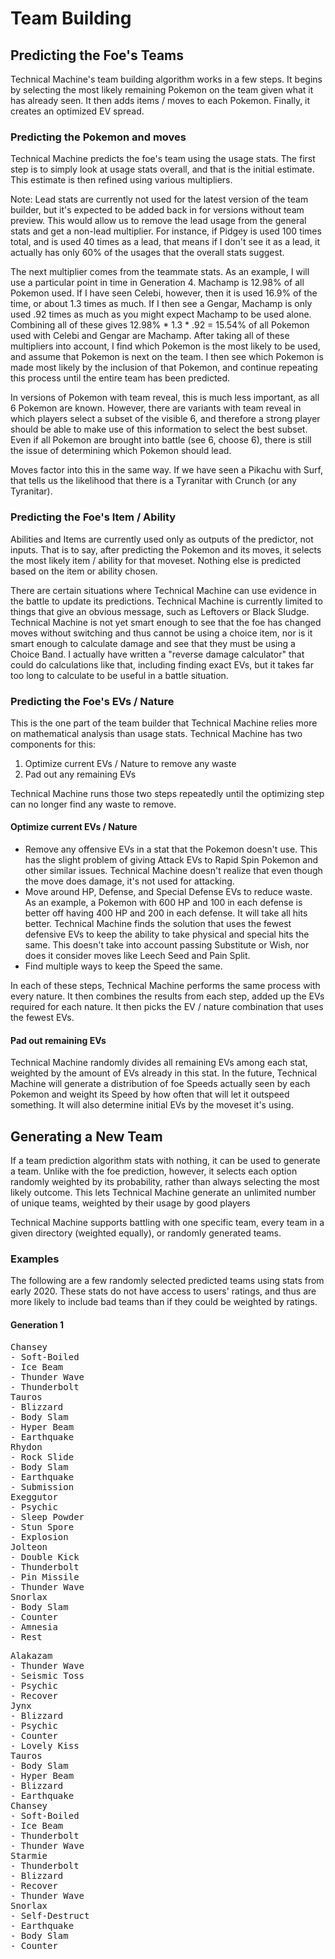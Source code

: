 # Team Building

## Predicting the Foe's Teams

Technical Machine's team building algorithm works in a few steps. It begins by selecting the most likely remaining Pokemon on the team given what it has already seen. It then adds items / moves to each Pokemon. Finally, it creates an optimized EV spread.

### Predicting the Pokemon and moves

Technical Machine predicts the foe's team using the usage stats. The first step is to simply look at usage stats overall, and that is the initial estimate. This estimate is then refined using various multipliers.

Note: Lead stats are currently not used for the latest version of the team builder, but it's expected to be added back in for versions without team preview. This would allow us to remove the lead usage from the general stats and get a non-lead multiplier. For instance, if Pidgey is used 100 times total, and is used 40 times as a lead, that means if I don't see it as a lead, it actually has only 60% of the usages that the overall stats suggest.

The next multiplier comes from the teammate stats. As an example, I will use a particular point in time in Generation 4. Machamp is 12.98% of all Pokemon used. If I have seen Celebi, however, then it is used 16.9% of the time, or about 1.3 times as much. If I then see a Gengar, Machamp is only used .92 times as much as you might expect Machamp to be used alone. Combining all of these gives 12.98% * 1.3 * .92 = 15.54% of all Pokemon used with Celebi and Gengar are Machamp. After taking all of these multipliers into account, I find which Pokemon is the most likely to be used, and assume that Pokemon is next on the team. I then see which Pokemon is made most likely by the inclusion of that Pokemon, and continue repeating this process until the entire team has been predicted.

In versions of Pokemon with team reveal, this is much less important, as all 6 Pokemon are known. However, there are variants with team reveal in which players select a subset of the visible 6, and therefore a strong player should be able to make use of this information to select the best subset. Even if all Pokemon are brought into battle (see 6, choose 6), there is still the issue of determining which Pokemon should lead.

Moves factor into this in the same way. If we have seen a Pikachu with Surf, that tells us the likelihood that there is a Tyranitar with Crunch (or any Tyranitar).

### Predicting the Foe's Item / Ability

Abilities and Items are currently used only as outputs of the predictor, not inputs. That is to say, after predicting the Pokemon and its moves, it selects the most likely item / ability for that moveset. Nothing else is predicted based on the item or ability chosen.

There are certain situations where Technical Machine can use evidence in the battle to update its predictions. Technical Machine is currently limited to things that give an obvious message, such as Leftovers or Black Sludge. Technical Machine is not yet smart enough to see that the foe has changed moves without switching and thus cannot be using a choice item, nor is it smart enough to calculate damage and see that they must be using a Choice Band. I actually have written a "reverse damage calculator" that could do calculations like that, including finding exact EVs, but it takes far too long to calculate to be useful in a battle situation.

### Predicting the Foe's EVs / Nature

This is the one part of the team builder that Technical Machine relies more on mathematical analysis than usage stats. Technical Machine has two components for this:

1. Optimize current EVs / Nature to remove any waste
2. Pad out any remaining EVs

Technical Machine runs those two steps repeatedly until the optimizing step can no longer find any waste to remove.

#### Optimize current EVs / Nature

* Remove any offensive EVs in a stat that the Pokemon doesn't use. This has the slight problem of giving Attack EVs to Rapid Spin Pokemon and other similar issues. Technical Machine doesn't realize that even though the move does damage, it's not used for attacking.
* Move around HP, Defense, and Special Defense EVs to reduce waste. As an example, a Pokemon with 600 HP and 100 in each defense is better off having 400 HP and 200 in each defense. It will take all hits better. Technical Machine finds the solution that uses the fewest defensive EVs to keep the ability to take physical and special hits the same. This doesn't take into account passing Substitute or Wish, nor does it consider moves like Leech Seed and Pain Split.
* Find multiple ways to keep the Speed the same.

In each of these steps, Technical Machine performs the same process with every nature. It then combines the results from each step, added up the EVs required for each nature. It then picks the EV / nature combination that uses the fewest EVs.

#### Pad out remaining EVs

Technical Machine randomly divides all remaining EVs among each stat, weighted by the amount of EVs already in this stat. In the future, Technical Machine will generate a distribution of foe Speeds actually seen by each Pokemon and weight its Speed by how often that will let it outspeed something. It will also determine initial EVs by the moveset it's using.

## Generating a New Team

If a team prediction algorithm stats with nothing, it can be used to generate a team. Unlike with the foe prediction, however, it selects each option randomly weighted by its probability, rather than always selecting the most likely outcome. This lets Technical Machine generate an unlimited number of unique teams, weighted by their usage by good players

Technical Machine supports battling with one specific team, every team in a given directory (weighted equally), or randomly generated teams.

### Examples

The following are a few randomly selected predicted teams using stats from early 2020. These stats do not have access to users' ratings, and thus are more likely to include bad teams than if they could be weighted by ratings.

#### Generation 1

<pre>
Chansey
- Soft-Boiled
- Ice Beam
- Thunder Wave
- Thunderbolt
Tauros
- Blizzard
- Body Slam
- Hyper Beam
- Earthquake
Rhydon
- Rock Slide
- Body Slam
- Earthquake
- Submission
Exeggutor
- Psychic
- Sleep Powder
- Stun Spore
- Explosion
Jolteon
- Double Kick
- Thunderbolt
- Pin Missile
- Thunder Wave
Snorlax
- Body Slam
- Counter
- Amnesia
- Rest
</pre>

<pre>
Alakazam
- Thunder Wave
- Seismic Toss
- Psychic
- Recover
Jynx
- Blizzard
- Psychic
- Counter
- Lovely Kiss
Tauros
- Body Slam
- Hyper Beam
- Blizzard
- Earthquake
Chansey
- Soft-Boiled
- Ice Beam
- Thunderbolt
- Thunder Wave
Starmie
- Thunderbolt
- Blizzard
- Recover
- Thunder Wave
Snorlax
- Self-Destruct
- Earthquake
- Body Slam
- Counter
</pre>
